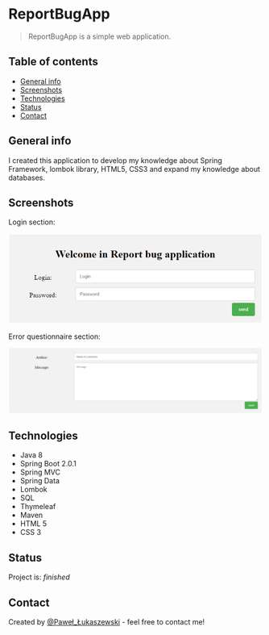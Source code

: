 # ReportBugApp
> ReportBugApp is a simple web application.

## Table of contents
* [General info](#general-info)
* [Screenshots](#screenshots)
* [Technologies](#technologies)
* [Status](#status)
* [Contact](#contact)

## General info
I created this application to develop my knowledge about Spring Framework, lombok library, HTML5, CSS3 and expand my knowledge about databases.

## Screenshots

Login section: 

![Example screenshot](./screenshot.png)


Error questionnaire section: 

![Example screenshot](./screenshot2.png)


## Technologies
* Java 8
* Spring Boot 2.0.1
* Spring MVC
* Spring Data
* Lombok
* SQL
* Thymeleaf
* Maven
* HTML 5
* CSS 3

## Status
Project is: _finished_

## Contact
Created by [@Paweł_Łukaszewski](https://www.linkedin.com/in/paweł-łukaszewski) - feel free to contact me!
